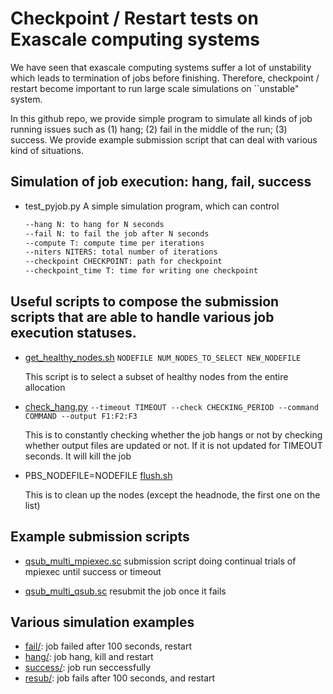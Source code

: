 # Checkpoint / Restart tests on Exascale computing systems

We have seen that exascale computing systems suffer a lot of unstability which leads to termination of jobs before finishing. Therefore, checkpoint / restart become important to run large scale simulations on ``unstable" system. 

In this github repo, we provide simple program to simulate all kinds of job running issues such as (1) hang; (2) fail in the middle of the run; (3) success. We provide example submission script that can deal with various kind of situations. 

## Simulation of job execution: hang, fail, success
- test_pyjob.py 
  A simple simulation program, which can control
  ```bash
  --hang N: to hang for N seconds
  --fail N: to fail the job after N seconds
  --compute T: compute time per iterations
  --niters NITERS: total number of iterations
  --checkpoint CHECKPOINT: path for checkpoint
  --checkpoint_time T: time for writing one checkpoint
  ```
## Useful scripts to compose the submission scripts that are able to handle various job execution statuses. 

- [get_healthy_nodes.sh](./get_healthy_nodes.sh) ```NODEFILE NUM_NODES_TO_SELECT NEW_NODEFILE```
  
  This script is to select a subset of healthy nodes from the entire allocation

- [check_hang.py](./check_hang.py) ```--timeout TIMEOUT --check CHECKING_PERIOD --command COMMAND --output F1:F2:F3```

  This is to constantly checking whether the job hangs or not by checking whether output files are updated or not. If it is not updated for TIMEOUT seconds. It will kill the job

- PBS_NODEFILE=NODEFILE [flush.sh](./flush.sh)

  This is to clean up the nodes (except the headnode, the first one on the list)


## Example submission scripts
- [qsub_multi_mpiexec.sc](./qsub_multi_mpiexec.sc)
  submission script doing continual trials of mpiexec until success or timeout

- [qsub_multi_qsub.sc](./qsub_multi_qsub.sc)
  resubmit the job once it fails
  
## Various simulation examples
- [fail/](./fail): job failed after 100 seconds, restart
- [hang/](./hang): job hang, kill and restart
- [success/](./success): job run seccessfully
- [resub/](./resub): job fails after 100 seconds, and restart
